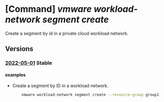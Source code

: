 # [Command] _vmware workload-network segment create_

Create a segment by id in a private cloud workload network.

## Versions

### [2022-05-01](/Resources/mgmt-plane/L3N1YnNjcmlwdGlvbnMve30vcmVzb3VyY2Vncm91cHMve30vcHJvdmlkZXJzL21pY3Jvc29mdC5hdnMvcHJpdmF0ZWNsb3Vkcy97fS93b3JrbG9hZG5ldHdvcmtzL2RlZmF1bHQvc2VnbWVudHMve30=/2022-05-01.xml) **Stable**

<!-- mgmt-plane /subscriptions/{}/resourcegroups/{}/providers/microsoft.avs/privateclouds/{}/workloadnetworks/default/segments/{} 2022-05-01 -->

#### examples

- Create a segment by ID in a workload network.
    ```bash
        vmware workload-network segment create --resource-group group1 --private-cloud cloud1 --segment segment1 --display-name segment1 --connected-gateway /infra/tier-1s/gateway --revision 1 --dhcp-ranges 40.20.0.0 40.20.0.1 --gateway-address 40.20.20.20/16
    ```
